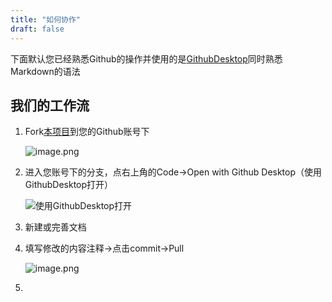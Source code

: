 ```yaml
---
title: "如何协作"
draft: false
---
```


下面默认您已经熟悉Github的操作并使用的是[GithubDesktop](https://desktop.github.com/)同时熟悉Markdown的语法

## 我们的工作流

1. Fork[本项目](https://github.com/surviveInHDU/SurviveInHDU.github.io)到您的Github账号下

   ![image.png](https://i.loli.net/2021/01/25/zWPy8f42dmGTXQK.png)

2. 进入您账号下的分支，点右上角的Code->Open with Github Desktop（使用GithubDesktop打开）

   ![使用GithubDesktop打开](https://i.loli.net/2021/01/26/N9A1LwlV65J3WM4.png)

3. 新建或完善文档

4. 填写修改的内容注释->点击commit->Pull

   ![image.png](https://i.loli.net/2021/01/26/RaBVFwAGjlbvNQY.png)

5. 

